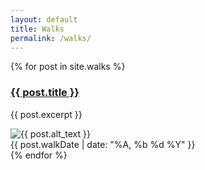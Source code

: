 ```yaml
---
layout: default
title: Walks
permalink: /walks/
---
```

<section class="mw10 center">

{% for post in site.walks %}
 <article class="pv4  ph3 ph0-l">
      <div class="flex flex-column flex-row-ns">
        <div class="w-100 w-60-ns pr3-ns order-2 order-1-ns">
          <a href="{{site.baseurl}}{{ post.url }}" title="Read about {{ post.title }}">
            <h1 class="f3 dark-grayish-red avenir mt0 lh-title">
              {{ post.title }}
            </h1>
          </a>
          <p class="f5 fw4 f4-l lh-copy avenir">
              {{ post.excerpt }}
          </p>
        </div>
        <div class="pl3-ns order-1 order-2-ns mb4 mb0-ns w-100 w-40-ns">
          <img src="{{ post.preview }}" class="db" alt="{{ post.alt_text }}">
        </div>
      </div>
      <time class="f6 db dark-cyan">{{ post.walkDate | date: "%A, %b %d %Y" }}</time>
    </article>
{% endfor %}
</section>
